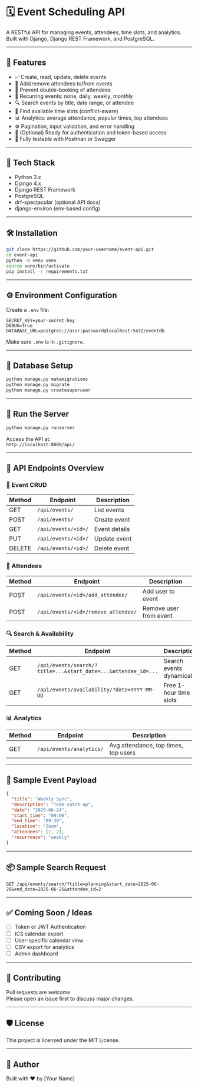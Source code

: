 # 🗓️ Event Scheduling API

A RESTful API for managing events, attendees, time slots, and analytics. Built with Django, Django REST Framework, and PostgreSQL.

---

## 🚀 Features

- ✅ Create, read, update, delete events
- 👥 Add/remove attendees to/from events
- 🛑 Prevent double-booking of attendees
- 🔁 Recurring events: none, daily, weekly, monthly
- 🔍 Search events by title, date range, or attendee
- 📅 Find available time slots (conflict-aware)
- 📊 Analytics: average attendance, popular times, top attendees
- ⚙️ Pagination, input validation, and error handling
- 🔐 (Optional) Ready for authentication and token-based access
- 🧪 Fully testable with Postman or Swagger

---

## 🧰 Tech Stack

- Python 3.x
- Django 4.x
- Django REST Framework
- PostgreSQL
- drf-spectacular (optional API docs)
- django-environ (env-based config)

---

## 🛠️ Installation

```bash
git clone https://github.com/your-username/event-api.git
cd event-api
python -m venv venv
source venv/bin/activate
pip install -r requirements.txt
```

---

## ⚙️ Environment Configuration

Create a `.env` file:

```env
SECRET_KEY=your-secret-key
DEBUG=True
DATABASE_URL=postgres://user:password@localhost:5432/eventdb
```

Make sure `.env` is in `.gitignore`.

---

## 🔄 Database Setup

```bash
python manage.py makemigrations
python manage.py migrate
python manage.py createsuperuser
```

---

## 🚦 Run the Server

```bash
python manage.py runserver
```

Access the API at:  
`http://localhost:8000/api/`

---

## 🔌 API Endpoints Overview

### 🧱 Event CRUD

| Method | Endpoint               | Description          |
|--------|------------------------|----------------------|
| GET    | `/api/events/`         | List events          |
| POST   | `/api/events/`         | Create event         |
| GET    | `/api/events/<id>/`    | Event details        |
| PUT    | `/api/events/<id>/`    | Update event         |
| DELETE | `/api/events/<id>/`    | Delete event         |

### 👥 Attendees

| Method | Endpoint                              | Description              |
|--------|----------------------------------------|--------------------------|
| POST   | `/api/events/<id>/add_attendee/`       | Add user to event        |
| POST   | `/api/events/<id>/remove_attendee/`    | Remove user from event   |

### 🔍 Search & Availability

| Method | Endpoint                                                   | Description                    |
|--------|------------------------------------------------------------|--------------------------------|
| GET    | `/api/events/search/?title=...&start_date=...&attendee_id=...` | Search events dynamically |
| GET    | `/api/events/availability/?date=YYYY-MM-DD`               | Free 1-hour time slots         |

### 📊 Analytics

| Method | Endpoint                  | Description                          |
|--------|---------------------------|--------------------------------------|
| GET    | `/api/events/analytics/`  | Avg attendance, top times, top users |

---

## 📄 Sample Event Payload

```json
{
  "title": "Weekly Sync",
  "description": "Team catch-up",
  "date": "2025-06-24",
  "start_time": "09:00",
  "end_time": "09:30",
  "location": "Zoom",
  "attendees": [1, 2],
  "recurrence": "weekly"
}
```

---

## 📦 Sample Search Request

```http
GET /api/events/search/?title=planning&start_date=2025-06-20&end_date=2025-06-25&attendee_id=2
```

---

## ✅ Coming Soon / Ideas

- [ ] Token or JWT Authentication
- [ ] ICS calendar export
- [ ] User-specific calendar view
- [ ] CSV export for analytics
- [ ] Admin dashboard

---

## 🤝 Contributing

Pull requests are welcome.  
Please open an issue first to discuss major changes.

---

## 🛡 License

This project is licensed under the MIT License.

---

## 👤 Author

Built with ❤️ by [Your Name]